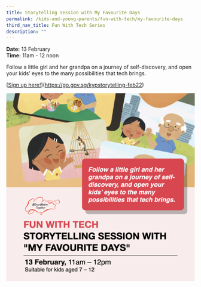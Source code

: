 ```yaml
---
title: Storytelling session with My Favourite Days
permalink: /kids-and-young-parents/fun-with-tech/my-favourite-days
third_nav_title: Fun With Tech Series
description: ""
---
```

**Date:** 13 February
<br> **Time:** 11am - 12 noon

Follow a little girl and her grandpa on a journey of self-discovery, and open your kids’ eyes to the many possibilities that tech brings. 

[[Sign up here!](https://go.gov.sg/kypcodemonkey-feb22)](https://go.gov.sg/kypstorytelling-feb22)

![Kids Storytelling Session](/images/KidsStorytelling.png)